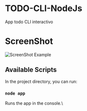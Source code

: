 # TODO-CLI-NodeJs
App todo CLI interactivo

# ScreenShot
![ScreenShot Example](https://i.ibb.co/vz3xp6H/preview-cli-console-todo.png)

## Available Scripts

In the project directory, you can run:

### `node app`

Runs the app in the console.\
